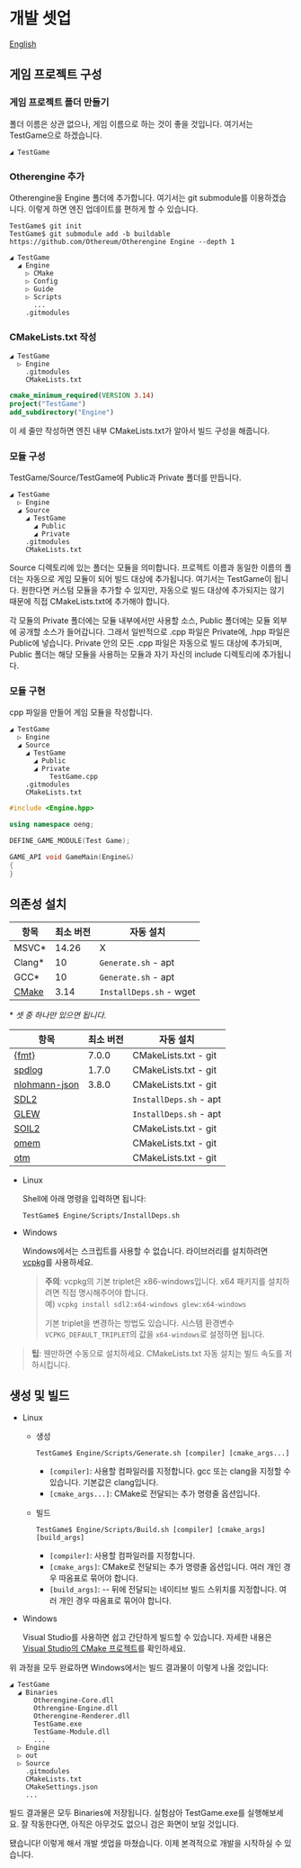 # 개발 셋업

[English](../English/Development%20Setup.md)

## 게임 프로젝트 구성

### 게임 프로젝트 폴더 만들기

폴더 이름은 상관 없으나, 게임 이름으로 하는 것이 좋을 것입니다. 여기서는 TestGame으로 하겠습니다.

```text
◢ TestGame
```

### Otherengine 추가

Otherengine을 Engine 폴더에 추가합니다. 여기서는 git submodule를 이용하겠습니다. 이렇게 하면 엔진 업데이트를 편하게 할 수 있습니다.

```shell
TestGame$ git init
TestGame$ git submodule add -b buildable https://github.com/Othereum/Otherengine Engine --depth 1
```

```text
◢ TestGame
  ◢ Engine
    ▷ CMake
    ▷ Config
    ▷ Guide
    ▷ Scripts
      ...
    .gitmodules
```

### CMakeLists.txt 작성

```text
◢ TestGame
  ▷ Engine
    .gitmodules
    CMakeLists.txt
```

```cmake
cmake_minimum_required(VERSION 3.14)
project("TestGame")
add_subdirectory("Engine")
```

이 세 줄만 작성하면 엔진 내부 CMakeLists.txt가 알아서 빌드 구성을 해줍니다.

### 모듈 구성

TestGame/Source/TestGame에 Public과 Private 폴더를 만듭니다.

```text
◢ TestGame
  ▷ Engine
  ◢ Source
    ◢ TestGame
      ◢ Public
      ◢ Private
    .gitmodules
    CMakeLists.txt
```

Source 디렉토리에 있는 폴더는 모듈을 의미합니다. 프로젝트 이름과 동일한 이름의 폴더는 자동으로 게임 모듈이 되어 빌드 대상에 추가됩니다. 여기서는 TestGame이 됩니다. 원한다면 커스텀 모듈을 추가할 수 있지만, 자동으로 빌드 대상에 추가되지는 않기 때문에 직접 CMakeLists.txt에 추가해야 합니다.

각 모듈의 Private 폴더에는 모듈 내부에서만 사용할 소스, Public 폴더에는 모듈 외부에 공개할 소스가 들어갑니다. 그래서 일반적으로 .cpp 파일은 Private에, .hpp 파일은 Public에 넣습니다. Private 안의 모든 .cpp 파일은 자동으로 빌드 대상에 추가되며, Public 폴더는 해당 모듈을 사용하는 모듈과 자기 자신의 include 디렉토리에 추가됩니다.

### 모듈 구현

cpp 파일을 만들어 게임 모듈을 작성합니다.

```text
◢ TestGame
  ▷ Engine
  ◢ Source
    ◢ TestGame
      ◢ Public
      ◢ Private
          TestGame.cpp
    .gitmodules
    CMakeLists.txt
```

```cpp
#include <Engine.hpp>

using namespace oeng;

DEFINE_GAME_MODULE(Test Game);

GAME_API void GameMain(Engine&)
{
}
```

## 의존성 설치

항목 | 최소 버전 | 자동 설치
--- | --- | ---
MSVC\* | 14.26 | X
Clang\* | 10 | `Generate.sh` - apt
GCC\* | 10 | `Generate.sh` - apt
[CMake](https://cmake.org/download) | 3.14 | `InstallDeps.sh` - wget

\* *셋 중 하나만 있으면 됩니다.*

항목 | 최소 버전 | 자동 설치
--- | --- | ---
[{fmt}](https://github.com/fmtlib/fmt) | 7.0.0 | CMakeLists.txt - git
[spdlog](https://github.com/gabime/spdlog) | 1.7.0 | CMakeLists.txt - git
[nlohmann-json](https://github.com/nlohmann/json) | 3.8.0 | CMakeLists.txt - git
[SDL2](https://www.libsdl.org/download-2.0.php) | | `InstallDeps.sh` - apt
[GLEW](https://github.com/nigels-com/glew) | | `InstallDeps.sh` - apt
[SOIL2](https://github.com/SpartanJ/SOIL2) | | CMakeLists.txt - git
[omem](https://github.com/Othereum/omem) | | CMakeLists.txt - git
[otm](https://github.com/Othereum/otm) | | CMakeLists.txt - git

- Linux

  Shell에 아래 명령을 입력하면 됩니다:

  ```shell
  TestGame$ Engine/Scripts/InstallDeps.sh
  ```

- Windows

  Windows에서는 스크립트를 사용할 수 없습니다. 라이브러리를 설치하려면 [vcpkg](https://github.com/microsoft/vcpkg)를 사용하세요.

  > **주의**: vcpkg의 기본 triplet은 x86-windows입니다. x64 패키지를 설치하려면 직접 명시해주어야 합니다.  
  > 예) `vcpkg install sdl2:x64-windows glew:x64-windows`
  >
  > 기본 triplet을 변경하는 방법도 있습니다. 시스템 환경변수 `VCPKG_DEFAULT_TRIPLET`의 값을 `x64-windows`로 설정하면 됩니다.

> **팁**: 웬만하면 수동으로 설치하세요. CMakeLists.txt 자동 설치는 빌드 속도를 저하시킵니다.

## 생성 및 빌드

- Linux

  - 생성

    ```shell
    TestGame$ Engine/Scripts/Generate.sh [compiler] [cmake_args...]
    ```

    - `[compiler]`: 사용할 컴파일러를 지정합니다. gcc 또는 clang을 지정할 수 있습니다. 기본값은 clang입니다.
    - `[cmake_args...]`: CMake로 전달되는 추가 명령줄 옵션입니다.

  - 빌드

    ```shell
    TestGame$ Engine/Scripts/Build.sh [compiler] [cmake_args] [build_args]
    ```

    - `[compiler]`: 사용할 컴파일러를 지정합니다.
    - `[cmake_args]`: CMake로 전달되는 추가 명령줄 옵션입니다. 여러 개인 경우 따옴표로 묶어야 합니다.
    - `[build_args]`: -- 뒤에 전달되는 네이티브 빌드 스위치를 지정합니다. 여러 개인 경우 따옴표로 묶어야 합니다.

- Windows

  Visual Studio를 사용하면 쉽고 간단하게 빌드할 수 있습니다. 자세한 내용은 [Visual Studio의 CMake 프로젝트](https://docs.microsoft.com/ko-kr/cpp/build/cmake-projects-in-visual-studio?view=vs-2019)를 확인하세요.

위 과정을 모두 완료하면 Windows에서는 빌드 결과물이 이렇게 나올 것입니다:

```text
◢ TestGame
  ◢ Binaries
      Otherengine-Core.dll
      Othrengine-Engine.dll
      Otherengine-Renderer.dll
      TestGame.exe
      TestGame-Module.dll
      ...
  ▷ Engine
  ▷ out
  ▷ Source
    .gitmodules
    CMakeLists.txt
    CMakeSettings.json
    ...
```

빌드 결과물은 모두 Binaries에 저장됩니다. 실험삼아 TestGame.exe를 실행해보세요. 잘 작동한다면, 아직은 아무것도 없으니 검은 화면이 보일 것입니다.

됐습니다! 이렇게 해서 개발 셋업을 마쳤습니다. 이제 본격적으로 개발을 시작하실 수 있습니다.

